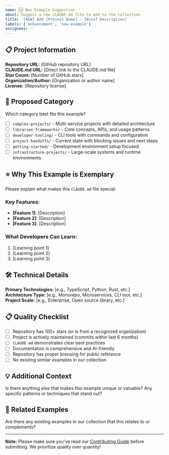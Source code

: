 ```yaml
---
name: 🆕 New Example Suggestion
about: Suggest a new CLAUDE.md file to add to the collection
title: '[NEW] Add [Project Name] - [Brief Description]'
labels: ['enhancement', 'new-example']
assignees: ''
---
```


## 📋 Project Information

**Repository URL:** [GitHub repository URL]  
**CLAUDE.md URL:** [Direct link to the CLAUDE.md file]  
**Star Count:** [Number of GitHub stars]  
**Organization/Author:** [Organization or author name]  
**License:** [Repository license]  

## 🎯 Proposed Category

Which category best fits this example?
- [ ] `complex-projects/` - Multi-service projects with detailed architecture
- [ ] `libraries-frameworks/` - Core concepts, APIs, and usage patterns  
- [ ] `developer-tooling/` - CLI tools with commands and configuration
- [ ] `project-handoffs/` - Current state with blocking issues and next steps
- [ ] `getting-started/` - Development environment setup focused
- [ ] `infrastructure-projects/` - Large-scale systems and runtime environments

## ⭐ Why This Example is Exemplary

Please explain what makes this `CLAUDE.md` file special:

### Key Features:
- **[Feature 1]**: [Description]
- **[Feature 2]**: [Description]
- **[Feature 3]**: [Description]

### What Developers Can Learn:
1. [Learning point 1]
2. [Learning point 2]
3. [Learning point 3]

## 🛠️ Technical Details

**Primary Technologies:** [e.g., TypeScript, Python, Rust, etc.]  
**Architecture Type:** [e.g., Monorepo, Microservices, CLI tool, etc.]  
**Project Scale:** [e.g., Enterprise, Open source library, etc.]  

## 📋 Quality Checklist

- [ ] Repository has 100+ stars (or is from a recognized organization)
- [ ] Project is actively maintained (commits within last 6 months)
- [ ] `CLAUDE.md` demonstrates clear best practices
- [ ] Documentation is comprehensive and AI-friendly
- [ ] Repository has proper licensing for public reference
- [ ] No existing similar examples in our collection

## 💡 Additional Context

Is there anything else that makes this example unique or valuable? Any specific patterns or techniques that stand out?

## 🔗 Related Examples

Are there any existing examples in our collection that this relates to or complements?

---

**Note:** Please make sure you've read our [Contributing Guide](../CONTRIBUTING.md) before submitting. We prioritize quality over quantity!